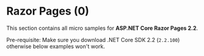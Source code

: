 # Razor Pages (0)

This section contains all micro samples for **ASP.NET Core Razor Pages 2.2**.

Pre-requisite: Make sure you download .NET Core SDK 2.2 (`2.2.100`) otherwise below examples won't work.
